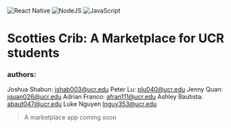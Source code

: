 ![React Native](https://img.shields.io/badge/react_native-%2320232a.svg?style=for-the-badge&logo=react&logoColor=%2361DAFB)
![NodeJS](https://img.shields.io/badge/node.js-6DA55F?style=for-the-badge&logo=node.js&logoColor=white)
![JavaScript](https://img.shields.io/badge/javascript-%23323330.svg?style=for-the-badge&logo=javascript&logoColor=%23F7DF1E)


# Scotties Crib: A Marketplace for UCR students
### authors:
Joshua Shabun: jshab003@ucr.edu
Peter Lu: plu040@ucr.edu 
Jenny Quan: jquan026@ucr.edu
Adrian Franco: afran111@ucr.edu
Ashley Bautista: abaut047@ucr.edu
Luke Nguyen lnguy353@ucr.edu

> A marketplace app coming soon 
